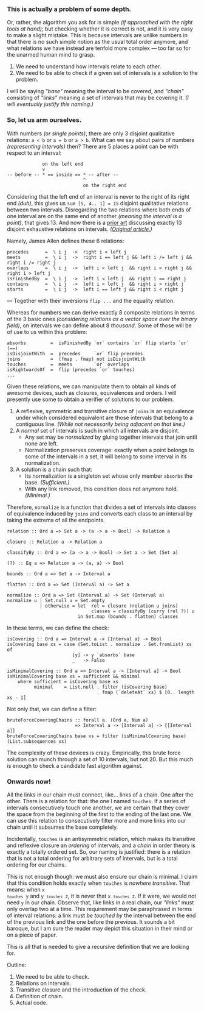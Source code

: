 ### This is actually a problem of some depth.

Or, rather, the algorithm you ask for is simple _(if approached with the right tools at hand)_;
but checking whether it is correct is not, and it is very easy to make a slight mistake. This is
because intervals are unlike numbers in that there is no such simple notion as the usual total
order anymore, and what relations we have instead are tenfold more complex — too far so for the
unarmed human mind to grasp.

1. We need to understand how intervals relate to each other.
2. We need to be able to check if a given set of intervals is a solution to the problem.

I will be saying _"base"_ meaning the interval to be covered, and _"chain"_ consisting of
_"links"_ meaning a set of intervals that may be covering it. _(I will eventually justify this
naming.)_

### So, let us arm ourselves.

With numbers _(or single points)_, there are only 3 disjoint qualitative relations: `a < b` or `a
= b` or `a > b`. What can we say about pairs of numbers _(representing intervals)_ then? There are
5 places a point can be with respect to an interval:

                 on the left end
                 v
    -- before -- * == inside == * -- after --
                                ^
                                on the right end

Considering that the left end of an interval is never to the right of its right end _(duh)_, this
gives us `sum [5, 4.. 1] = 15` disjoint qualitative relations between two intervals. Disregarding
the two relations where both ends of one interval are on the same end of another _(meaning the
interval is a point)_, that gives 13. And now there is a [prior art][1] discussing exactly 13
disjoint exhaustive relations on intervals. _([Original article.][2])_

[1]: https://www.ics.uci.edu/~alspaugh/cls/shr/allen.html
[2]: https://cse.unl.edu/~choueiry/Documents/Allen-CACM1983.pdf

Namely, James Allen defines these 6 relations:

    precedes      =  \ i j  ->  right i < left j
    meets         =  \ i j  ->  right i == left j && left i /= left j && right i /= right j
    overlaps      =  \ i j  ->  left i < left j  && right i < right j && right i > left j
    isFinishedBy  =  \ i j  ->  left i < left j  && right i == right j
    contains      =  \ i j  ->  left i < left j  && right i > right j
    starts        =  \ i j  ->  left i == left j && right i < right j

— Together with their inversions `flip ...` and the equality relation.

Whereas for numbers we can derive exactly 8 composite relations in terms of the 3 basic ones
_(considering relations as a vector space over the binary field)_, on intervals we can define
about 8 _thousand_. Some of those will be of use to us within this problem:

    absorbs         =  isFinishedBy `or` contains `or` flip starts `or` (==)
    isDisjointWith  =  precedes     `or` flip precedes
    joins           =  (fmap . fmap) not isDisjointWith
    touches         =  meets        `or` overlaps
    isRightwardsOf  =  flip (precedes `or` touches)
    ...

Given these relations, we can manipulate them to obtain all kinds of awesome devices, such as
closures, equivalences and orders. I will presently use some to obtain a verifier of solutions to
our problem.

1. A reflexive, symmetric and transitive closure of `joins` is an equivalence under which
   considered equivalent are those intervals that belong to a contiguous line. _(While not
   necessarily being adjacent on that line.)_
2. A _normal_ set of intervals is such in which all intervals are disjoint.
    * Any set may be _normalized_ by gluing together intervals that join until none are left.
    * Normalization preserves coverage: exactly when a point belongs to some of the intervals in a
      set, it will belong to some interval in its normalization.
3. A solution is a chain such that:
    * Its normalization is a singleton set whose only member `absorbs` the base. _(Sufficient.)_
    * With any link removed, this condition does not anymore hold. _(Minimal.)_

Therefore, `normalize` is a function that divides a set of intervals into classes of equivalence
induced by `joins` and converts each class to an interval by taking the extrema of all the
endpoints.

    relation :: Ord a => Set a -> (a -> a -> Bool) -> Relation a

    closure :: Relation a -> Relation a

    classifyBy :: Ord a => (a -> a -> Bool) -> Set a -> Set (Set a)

    (?) :: Eq a => Relation a -> (a, a) -> Bool

    bounds :: Ord a => Set a -> Interval a

    flatten :: Ord a => Set (Interval a) -> Set a

    normalize :: Ord a => Set (Interval a) -> Set (Interval a)
    normalize u | Set.null u = Set.empty
                | otherwise = let  rel = closure (relation u joins)
                                   classes = classifyBy (curry (rel ?)) u
                              in Set.map (bounds . flatten) classes


In these terms, we can define the check:

    isCovering :: Ord a => Interval a -> [Interval a] -> Bool
    isCovering base xs = case (Set.toList . normalize . Set.fromList) xs of
                            [y] -> y `absorbs` base
                            _   -> False

    isMinimalCovering :: Ord a => Interval a -> [Interval a] -> Bool
    isMinimalCovering base xs = sufficient && minimal
        where sufficient = isCovering base xs
              minimal    = List.null . filter (isCovering base)
                                     . fmap (`deleteAt` xs) $ [0.. length xs - 1]

Not only that, we can define a filter:

    bruteForceCoveringChains :: forall a. (Ord a, Num a)
                             => Interval a -> [Interval a] -> [[Interval a]]
    bruteForceCoveringChains base xs = filter (isMinimalCovering base) (List.subsequences xs)

The complexity of these devices is crazy. Empirically, this brute force solution can munch through
a set of 10 intervals, but not 20. But this much is enough to check a candidate fast algorithm
against.

### Onwards now!

All the links in our chain must connect, like... links of a chain. One after the other. There is a
relation for that: the one I named `touches`. If a series of intervals consecutively touch one
another, we are certain that they cover the space from the beginning of the first to the ending of
the last one. We can use this relation to consecutively filter more and more links into our chain
until it subsumes the base completely.

Incidentally, `touches` is an antisymmetric relation, which makes its transitive and reflexive
closure an _ordering_ of intervals, and a _chain_ in order theory is exactly a totally ordered
set. So, our naming is justified: there is a relation that is not a total ordering for arbitrary
sets of intervals, but is a total ordering for our chains.

This is not enough though: we must also ensure our chain is minimal. I claim that this condition
holds exactly when `touches` is _nowhere transitive_. That means: when <code>x `touches` y</code>
and <code>y `touches` z</code>, it is never that <code>x `touches` z</code>. If it were, we would
not need `y` in our chain. Observe that, like links in a real chain, our _"links"_ must only
overlap two at a time. This requirement may be paraphrased in terms of interval relations: a link
must _be touched by_ the interval between the end of the previous link and the one before the
previous. It sounds a bit baroque, but I am sure the reader may depict this situation in their
mind or on a piece of paper.

This is all that is needed to give a recursive definition that we are looking for.


Outline:

1. We need to be able to check.
1. Relations on intervals.
1. Transitive closure and the introduction of the check.
1. Definition of chain.
1. Actual code.

